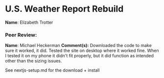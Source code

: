 # U.S. Weather Report Rebuild

**Name**: Elizabeth Trotter

### Peer Review:
**Name**: Michael Heckerman
**Comment(s):** Downloaded the code to make sure it worked, it did. Tested the site on desktop where it worked fine. When I tested it on my phone it didn't fit properly, but it did function as intended other than the sizing issues.


See nextjs-setup.md for the download + install
